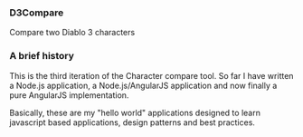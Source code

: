 ### D3Compare

Compare two Diablo 3 characters

### A brief history
This is the third iteration of the Character compare tool. So far I have written
a Node.js application, a Node.js/AngularJS application and now finally a pure
AngularJS implementation.

Basically, these are my "hello world" applications designed to learn javascript
based applications, design patterns and best practices. 
